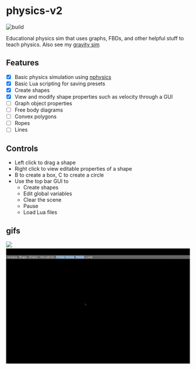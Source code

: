 # physics-v2
![build](https://gitlab.com/mkhan45/physics-v2/badges/master/pipeline.svg?key_text=build&style=flat-square)

Educational physics sim that uses graphs, FBDs, and other helpful stuff to teach physics. Also see my [gravity sim](https://github.com/mkhan45/gravity-sim-v2)

## Features

- [X] Basic physics simulation using [nphysics](nphysics.org)
- [X] Basic Lua scripting for saving presets
- [X] Create shapes
- [X] View and modify shape properties such as velocity through a GUI
- [ ] Graph object properties
- [ ] Free body diagrams
- [ ] Convex polygons
- [ ] Ropes
- [ ] Lines

## Controls
- Left click to drag a shape
- Right click to view editable properties of a shape
- B to create a box, C to create a circle
- Use the top bar GUI to 
  - Create shapes
  - Edit global variables
  - Clear the scene
  - Pause
  - Load Lua files
  
## gifs
![](demo.gif)
![](demo2.gif)
